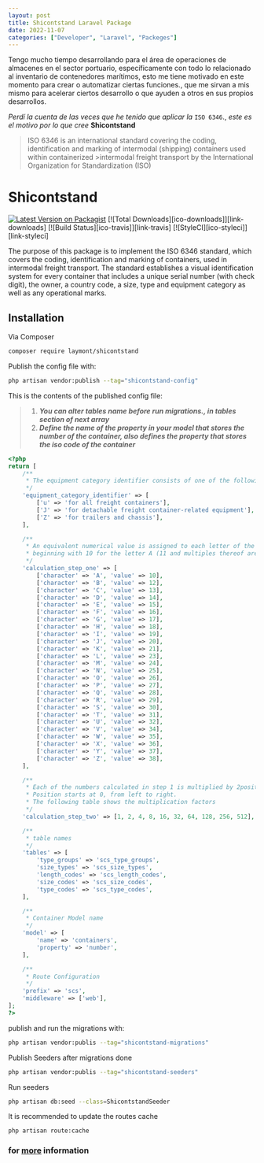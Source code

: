 ```yaml
---
layout: post
title: Shicontstand Laravel Package
date: 2022-11-07
categories: ["Developer", "Laravel", "Packeges"]
---
```


Tengo mucho tiempo desarrollando para el área de operaciones de almacenes en el sector portuario, específicamente con todo lo relacionado al inventario de contenedores marítimos, esto me tiene motivado en este momento para crear o automatizar ciertas funciones., que me sirvan a mis mismo para acelerar ciertos desarrollo o que ayuden a otros en sus propios desarrollos.


_Perdí la cuenta de las veces que he tenido que aplicar la_ `ISO 6346`., _este es el motivo por lo que cree_ **Shicontstand**

>ISO 6346 is an international standard covering the coding, identification and marking of intermodal (shipping) containers used within containerized >intermodal freight transport by the International Organization for Standardization (ISO)

# Shicontstand

<a href="https://packagist.org/packages/laymont/shicontstand" rel="nofollow noindex noopener external ugc"><img src="https://camo.githubusercontent.com/56b8853f759e8560a5776a8c3dec9c76a9a9af70a11db610f77f4ae5e44f215c/68747470733a2f2f696d672e736869656c64732e696f2f7061636b61676973742f762f6c61796d6f6e742f736869636f6e747374616e642e7376673f7374796c653d666c61742d737175617265" alt="Latest Version on Packagist"></a>
[![Total Downloads][ico-downloads]][link-downloads]
[![Build Status][ico-travis]][link-travis]
[![StyleCI][ico-styleci]][link-styleci]



The purpose of this package is to implement the ISO 6346 standard, which covers the coding, 
identification and marking of containers, used in intermodal freight transport.
The standard establishes a visual identification system for every container that includes a 
unique serial number (with check digit), the owner, a country code, a size, type 
and equipment category as well as any operational marks.

## Installation

Via Composer

``` bash
composer require laymont/shicontstand
```

Publish the config file with:

```bash
php artisan vendor:publish --tag="shicontstand-config"
```

This is the contents of the published config file:

> 1. ***You can alter tables name before run migrations., in tables section of next array*** 
> 2. ***Define the name of the property in your model that stores the number of the container, also defines the property that stores the iso code of the container*** 

```php
<?php
return [
    /**
     * The equipment category identifier consists of one of the following capital letters of the Latin alphabet
     */
    'equipment_category_identifier' => [
        ['u' => 'for all freight containers'],
        ['J' => 'for detachable freight container-related equipment'],
        ['Z' => 'for trailers and chassis'],
    ],

    /**
     * An equivalent numerical value is assigned to each letter of the alphabet,
     * beginning with 10 for the letter A (11 and multiples thereof are omitted)
     */
    'calculation_step_one' => [
        ['character' => 'A', 'value' => 10],
        ['character' => 'B', 'value' => 12],
        ['character' => 'C', 'value' => 13],
        ['character' => 'D', 'value' => 14],
        ['character' => 'E', 'value' => 15],
        ['character' => 'F', 'value' => 16],
        ['character' => 'G', 'value' => 17],
        ['character' => 'H', 'value' => 18],
        ['character' => 'I', 'value' => 19],
        ['character' => 'J', 'value' => 20],
        ['character' => 'K', 'value' => 21],
        ['character' => 'L', 'value' => 23],
        ['character' => 'M', 'value' => 24],
        ['character' => 'N', 'value' => 25],
        ['character' => 'O', 'value' => 26],
        ['character' => 'P', 'value' => 27],
        ['character' => 'Q', 'value' => 28],
        ['character' => 'R', 'value' => 29],
        ['character' => 'S', 'value' => 30],
        ['character' => 'T', 'value' => 31],
        ['character' => 'U', 'value' => 32],
        ['character' => 'V', 'value' => 34],
        ['character' => 'W', 'value' => 35],
        ['character' => 'X', 'value' => 36],
        ['character' => 'Y', 'value' => 37],
        ['character' => 'Z', 'value' => 38],
    ],

    /**
     * Each of the numbers calculated in step 1 is multiplied by 2position, where position is the exponent to base 2.
     * Position starts at 0, from left to right.
     * The following table shows the multiplication factors
     */
    'calculation_step_two' => [1, 2, 4, 8, 16, 32, 64, 128, 256, 512],

    /**
     * table names
     */
    'tables' => [
        'type_groups' => 'scs_type_groups',
        'size_types' => 'scs_size_types',
        'length_codes' => 'scs_length_codes',
        'size_codes' => 'scs_size_codes',
        'type_codes' => 'scs_type_codes',
    ],

    /**
     * Container Model name
     */
    'model' => [
        'name' => 'containers',
        'property' => 'number',
    ],

    /**
     * Route Configuration
     */
    'prefix' => 'scs',
    'middleware' => ['web'],
];
?>
```

publish and run the migrations with:
``` bash
php artisan vendor:publis --tag="shicontstand-migrations"
```

Publish Seeders after migrations done
``` bash
php artisan vendor:publis --tag="shicontstand-seeders"
```

Run seeders
``` bash
php artisan db:seed --class=ShicontstandSeeder
```

It is recommended to update the routes cache
```
php artisan route:cache
``` 
### for [more](https://github.com/laymont/Shicontstand) information
